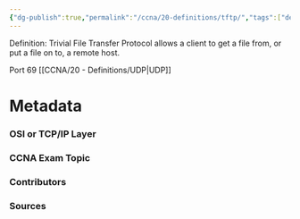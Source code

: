 ```yaml
---
{"dg-publish":true,"permalink":"/ccna/20-definitions/tftp/","tags":["defs_ccna"],"created":"2023-11-05T10:55:11.000-08:00","updated":"2023-11-07T16:04:40.741-08:00"}
---
```


Definition: Trivial File Transfer Protocol allows a client to get a file from, or put a file on to, a remote host.

Port 69 [[CCNA/20 - Definitions/UDP\|UDP]]

# Metadata
### OSI or TCP/IP Layer

### CCNA Exam Topic

### Contributors

### Sources
